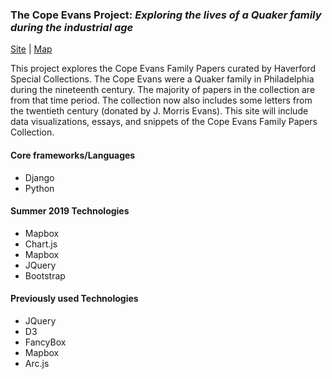 ### The Cope Evans Project: *Exploring the lives of a Quaker family during the industrial age*
[Site](http://165.227.217.17) |  [Map](http://165.227.217.17/letters/) 

This project explores the Cope Evans Family Papers curated by Haverford Special Collections. The Cope Evans were a Quaker family in Philadelphia during the nineteenth century. The majority of papers in the collection are from that time period. The collection now also includes some letters from the twentieth century (donated by J. Morris Evans). This site will include data visualizations, essays, and snippets of the Cope Evans Family Papers Collection.

#### Core frameworks/Languages
- Django
- Python

#### Summer 2019 Technologies
- Mapbox
- Chart.js
- Mapbox 
- JQuery 
- Bootstrap

#### Previously used Technologies
- JQuery 
- D3 
- FancyBox
- Mapbox 
- Arc.js 
